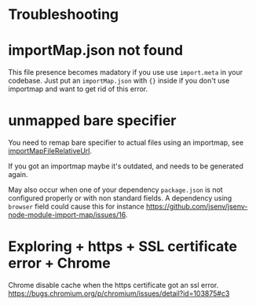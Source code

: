 # Troubleshooting

# importMap.json not found

This file presence becomes madatory if you use use `import.meta` in your codebase. Just put an `importMap.json` with `{}` inside if you don't use importmap and want to get rid of this error.

# unmapped bare specifier

You need to remap bare specifier to actual files using an importmap, see [importMapFileRelativeUrl](./shared-parameters.md#importMapFileRelativeUrl).

If you got an importmap maybe it's outdated, and needs to be generated again.

May also occur when one of your dependency `package.json` is not configured properly or with non standard fields. A dependency using `browser` field could cause this for instance https://github.com/jsenv/jsenv-node-module-import-map/issues/16.

# Exploring + https + SSL certificate error + Chrome

Chrome disable cache when the https certificate got an ssl error. https://bugs.chromium.org/p/chromium/issues/detail?id=103875#c3
